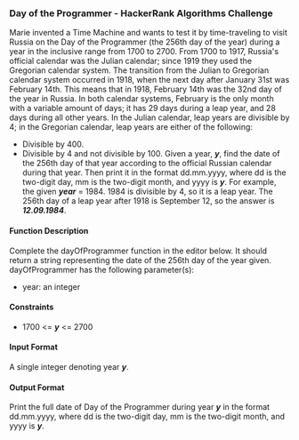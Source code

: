### Day of the Programmer - HackerRank Algorithms Challenge

Marie invented a Time Machine and wants to test it by time-traveling to visit Russia on the Day of the Programmer (the 256th day of the year) during a year in the inclusive range from 1700 to 2700.
From 1700 to 1917, Russia's official calendar was the Julian calendar; since 1919 they used the Gregorian calendar system. The transition from the Julian to Gregorian calendar system occurred in 1918, when the next day after January 31st was February 14th. This means that in 1918, February 14th was the 32nd day of the year in Russia.
In both calendar systems, February is the only month with a variable amount of days; it has 29 days during a leap year, and 28 days during all other years. In the Julian calendar, leap years are divisible by 4; in the Gregorian calendar, leap years are either of the following:
- Divisible by 400.
- Divisible by 4 and not divisible by 100.
Given a year, ***y***, find the date of the 256th day of that year according to the official Russian calendar during that year. Then print it in the format dd.mm.yyyy, where dd is the two-digit day, mm is the two-digit month, and yyyy is ***y***.
For example, the given ***year*** = 1984. 1984 is divisible by 4, so it is a leap year. The 256th day of a leap year after 1918 is September 12, so the answer is ***12.09.1984***. 

#### Function Description
Complete the dayOfProgrammer function in the editor below. It should return a string representing the date of the 256th day of the year given.
dayOfProgrammer has the following parameter(s): 
- year: an integer

#### Constraints
- 1700 <= ***y*** <= 2700

#### Input Format
A single integer denoting year ***y***.

#### Output Format
Print the full date of Day of the Programmer during year ***y***
in the format dd.mm.yyyy, where dd is the two-digit day, mm is the two-digit month, and yyyy is ***y***.
